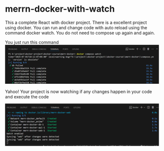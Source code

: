 # merrn-docker-with-watch
This a complete React with docker project. There is a excellent project using docker. You can run and change code with auto reload using the command docker watch. You do not need to compose up again and again. 

You just run this command
<img src="/cmd.png" />

Yahoo! Your project is now watching if any changes happen in your code and execute the code 

<img src="/watch.png" />
